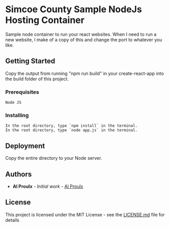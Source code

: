 # Simcoe County Sample NodeJs Hosting Container

Sample node container to run your react websites. When I need to run a new website, I make of a copy of this and change the port to whatever you like.

## Getting Started

Copy the output from running "npm run build" in your create-react-app into the build folder of this project.

### Prerequisites

```
Node JS
```

### Installing

```
In the root directory, type `npm install` in the terminal.
In the root directory, type `node app.js` in the terminal.
```

## Deployment

Copy the entire directory to your Node server.

## Authors

- **Al Proulx** - _Initial work_ - [Al Proulx](https://github.com/iquitwow)

## License

This project is licensed under the MIT License - see the [LICENSE.md](LICENSE.md) file for details
